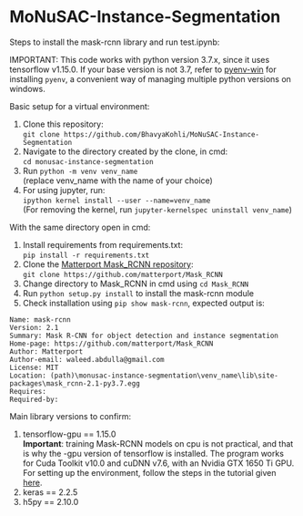 # MoNuSAC-Instance-Segmentation

Steps to install the mask-rcnn library and run test.ipynb:

IMPORTANT: This code works with python version 3.7.x, since it uses tensorflow v1.15.0. If your base version is not 3.7, refer to [pyenv-win](https://github.com/pyenv-win/pyenv-win) for installing `pyenv`, a convenient way of managing multiple python versions on windows.

Basic setup for a virtual environment:
1. Clone this repository: <br>
`git clone https://github.com/BhavyaKohli/MoNuSAC-Instance-Segmentation`
2. Navigate to the directory created by the clone, in cmd: <br>
`cd monusac-instance-segmentation`
3. Run `python -m venv venv_name` <br>
(replace venv_name with the name of your choice)
4. For using jupyter, run:<br>
`ipython kernel install --user --name=venv_name` <br> 
(For removing the kernel, run `jupyter-kernelspec uninstall venv_name`)

With the same directory open in cmd:

1. Install requirements from requirements.txt: <br>
`pip install -r requirements.txt`
2. Clone the [Matterport Mask_RCNN repository](https://github.com/matterport/Mask_RCNN): <br>
`git clone https://github.com/matterport/Mask_RCNN`
3. Change directory to Mask_RCNN in cmd using `cd Mask_RCNN`
4. Run `python setup.py install` to install the mask-rcnn module
5. Check installation using `pip show mask-rcnn`, expected output is:
```
Name: mask-rcnn
Version: 2.1
Summary: Mask R-CNN for object detection and instance segmentation
Home-page: https://github.com/matterport/Mask_RCNN
Author: Matterport
Author-email: waleed.abdulla@gmail.com
License: MIT
Location: (path)\monusac-instance-segmentation\venv_name\lib\site-packages\mask_rcnn-2.1-py3.7.egg
Requires:
Required-by:
```
Main library versions to confirm:

1. tensorflow-gpu == 1.15.0 <br>
**Important**: training Mask-RCNN models on cpu is not practical, and that is why the -gpu version of tensorflow is installed. The program works for Cuda Toolkit v10.0 and cuDNN v7.6, with an Nvidia GTX 1650 Ti GPU. For setting up the environment, follow the steps in the tutorial given [here](https://towardsdatascience.com/installing-tensorflow-with-cuda-cudnn-and-gpu-support-on-windows-10-60693e46e781).
1. keras == 2.2.5
2. h5py == 2.10.0